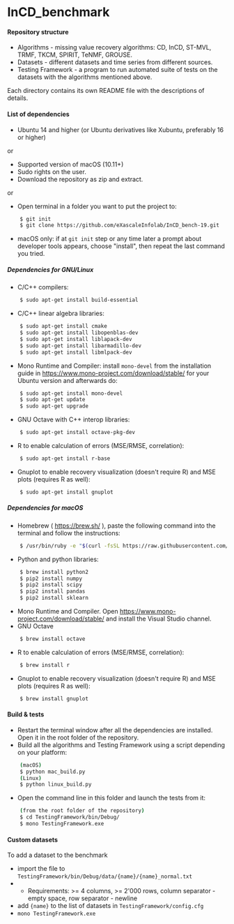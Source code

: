 # InCD_benchmark

#### Repository structure
- Algorithms - missing value recovery algorithms: CD, InCD, ST-MVL, TRMF, TKCM, SPIRIT, TeNMF, GROUSE.
- Datasets - different datasets and time series from different sources.
- Testing Framework - a program to run automated suite of tests on the datasets with the algorithms mentioned above.

Each directory contains its own README file with the descriptions of details.

#### List of dependencies

- Ubuntu 14 and higher (or Ubuntu derivatives like Xubuntu, preferably 16 or higher)

or
- Supported version of macOS (10.11+)
- Sudo rights on the user.
- Download the repository as zip and extract.

or
- Open terminal in a folder you want to put the project to:
```bash
    $ git init
    $ git clone https://github.com/eXascaleInfolab/InCD_bench-19.git
```
- macOS only: if at `git init` step or any time later a prompt about developer tools appears, choose "install", then repeat the last command you tried.


##### Dependencies for GNU/Linux

- C/C++ compilers:
```bash
    $ sudo apt-get install build-essential
```
- C/C++ linear algebra libraries:
```bash
    $ sudo apt-get install cmake
    $ sudo apt-get install libopenblas-dev
    $ sudo apt-get install liblapack-dev
    $ sudo apt-get install libarmadillo-dev
    $ sudo apt-get install libmlpack-dev
```
- Mono Runtime and Compiler: install `mono-devel` from the installation guide in https://www.mono-project.com/download/stable/ for your Ubuntu version and afterwards do:

```bash
    $ sudo apt-get install mono-devel
    $ sudo apt-get update
    $ sudo apt-get upgrade
```
- GNU Octave with C++ interop libraries:
```bash
    $ sudo apt-get install octave-pkg-dev
```
- R to enable calculation of errors (MSE/RMSE, correlation):
```bash
    $ sudo apt-get install r-base
```
- Gnuplot to enable recovery visualization (doesn't require R) and MSE plots (requires R as well):
```bash
    $ sudo apt-get install gnuplot
```

##### Dependencies for macOS

- Homebrew ( https://brew.sh/ ), paste the following command into the terminal and follow the instructions:
```bash
    $ /usr/bin/ruby -e "$(curl -fsSL https://raw.githubusercontent.com/Homebrew/install/master/install)"
```
- Python and python libraries:
```bash
    $ brew install python2
    $ pip2 install numpy
    $ pip2 install scipy
    $ pip2 install pandas
    $ pip2 install sklearn
```
- Mono Runtime and Compiler. Open https://www.mono-project.com/download/stable/ and install the Visual Studio channel.
- GNU Octave
```bash
    $ brew install octave
```
- R to enable calculation of errors (MSE/RMSE, correlation):
```bash
    $ brew install r
```
- Gnuplot to enable recovery visualization (doesn't require R) and MSE plots (requires R as well):
```bash
    $ brew install gnuplot
```

#### Build & tests

- Restart the terminal window after all the dependencies are installed. Open it in the root folder of the repository.
- Build all the algorithms and Testing Framework using a script depending on your platform:
```bash
    (macOS)
    $ python mac_build.py
    (Linux)
    $ python linux_build.py
```
- Open the command line in this folder and launch the tests from it:
```bash
    (from the root folder of the repository)
    $ cd TestingFramework/bin/Debug/
    $ mono TestingFramework.exe
```

#### Custom datasets

To add a dataset to the benchmark
- import the file to `TestingFramework/bin/Debug/data/{name}/{name}_normal.txt`
- - Requirements: >= 4 columns, >= 2'000 rows, column separator - empty space, row separator - newline
- add `{name}` to the list of datasets in `TestingFramework/config.cfg`
- `mono TestingFramework.exe`
